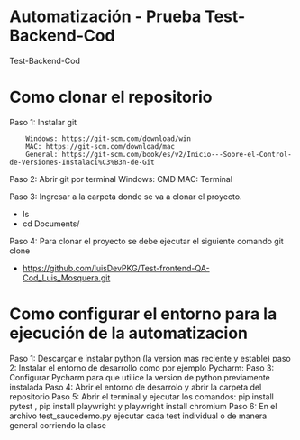 # Automatización - Prueba Test-Backend-Cod
Test-Backend-Cod

# Como clonar el repositorio
Paso 1: Instalar git 

        Windows: https://git-scm.com/download/win 
        MAC: https://git-scm.com/download/mac 
        General: https://git-scm.com/book/es/v2/Inicio---Sobre-el-Control-de-Versiones-Instalaci%C3%B3n-de-Git

Paso 2: Abrir git por terminal Windows: CMD MAC: Terminal

Paso 3: Ingresar a la carpeta donde se va a clonar el proyecto.

- ls
- cd Documents/

Paso 4: Para clonar el proyecto se debe ejecutar el siguiente comando git clone
- https://github.com/luisDevPKG/Test-frontend-QA-Cod_Luis_Mosquera.git

# Como configurar el entorno para la ejecución de la automatizacion
Paso 1: Descargar e instalar python (la version mas reciente y estable) 
paso 2: Instalar el entorno de desarrollo como por ejemplo Pycharm:
Paso 3: Configurar Pycharm para que utilice la version de python previamente instalada
Paso 4: Abrir el entorno de desarrolo y abrir la carpeta del repositorio
Paso 5: Abrir el terminal y ejecutar los comandos: pip install pytest , pip install playwright y playwright install chromium
Paso 6: En el archivo test_saucedemo.py ejecutar cada test individual o de manera general corriendo la clase
